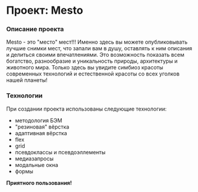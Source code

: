 # Проект: Mesto

### Описание проекта

Mesto - это "место" мест!!!
Именно здесь вы можете опубликовывать лучшие снимки мест, что запали вам в душу, оставлять к ним описания и делиться своими впечатлениями. Это возможность показать всем богатство, разнообразие и уникальность природы, архитектуры и животного мира.
Только здесь вы увидите симбиоз красоты современных технологий и естественной красоты со всех уголков нашей планеты!

### Технологии

При создании проекта использованы следующие технологии:
* методология БЭМ
* "резиновая" вёрстка
* адаптивная вёрстка
* flex
* grid
* псевдоклассы и псевдоэллементы
* медиазапросы
* модальные окна
* формы

**Приятного пользования!**